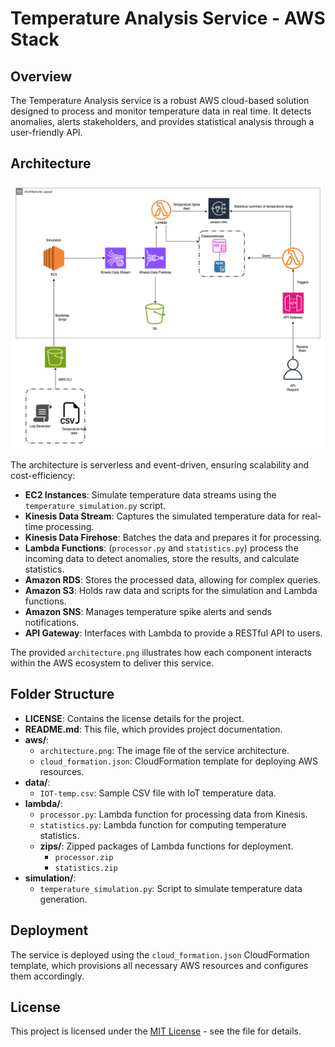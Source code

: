 # Temperature Analysis Service - AWS Stack

## Overview

The Temperature Analysis service is a robust AWS cloud-based solution designed to process and monitor temperature data in real time. It detects anomalies, alerts stakeholders, and provides statistical analysis through a user-friendly API.

## Architecture

![Architecture Diagram](./aws/architecture.png)

The architecture is serverless and event-driven, ensuring scalability and cost-efficiency:

- **EC2 Instances**: Simulate temperature data streams using the `temperature_simulation.py` script.
- **Kinesis Data Stream**: Captures the simulated temperature data for real-time processing.
- **Kinesis Data Firehose**: Batches the data and prepares it for processing.
- **Lambda Functions**: (`processor.py` and `statistics.py`) process the incoming data to detect anomalies, store the results, and calculate statistics.
- **Amazon RDS**: Stores the processed data, allowing for complex queries.
- **Amazon S3**: Holds raw data and scripts for the simulation and Lambda functions.
- **Amazon SNS**: Manages temperature spike alerts and sends notifications.
- **API Gateway**: Interfaces with Lambda to provide a RESTful API to users.

The provided `architecture.png` illustrates how each component interacts within the AWS ecosystem to deliver this service.

## Folder Structure

- **LICENSE**: Contains the license details for the project.
- **README.md**: This file, which provides project documentation.
- **aws/**:
  - `architecture.png`: The image file of the service architecture.
  - `cloud_formation.json`: CloudFormation template for deploying AWS resources.
- **data/**:
  - `IOT-temp.csv`: Sample CSV file with IoT temperature data.
- **lambda/**:
  - `processor.py`: Lambda function for processing data from Kinesis.
  - `statistics.py`: Lambda function for computing temperature statistics.
  - **zips/**: Zipped packages of Lambda functions for deployment.
    - `processor.zip`
    - `statistics.zip`
- **simulation/**:
  - `temperature_simulation.py`: Script to simulate temperature data generation.

## Deployment

The service is deployed using the `cloud_formation.json` CloudFormation template, which provisions all necessary AWS resources and configures them accordingly.

## License

This project is licensed under the [MIT License](./LICENSE) - see the file for details.
